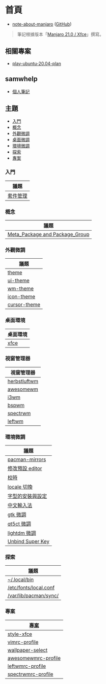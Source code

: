 
# 首頁

* [note-about-manjaro](https://samwhelp.github.io/note-about-manjaro/) ([GitHub](https://github.com/samwhelp/note-about-manjaro))

> 筆記根據版本「[Manjaro 21.0 / Xfce](https://samwhelp.github.io/note-about-manjaro/read/version/21/download.html)」撰寫。

## 相關專案

* [play-ubuntu-20.04-plan](https://github.com/samwhelp/play-ubuntu-20.04-plan)


## samwhelp

* [個人筆記](https://samwhelp.github.io/book/)


## 主題


* [入門](#入門)
* [概念](#概念)
* [外觀微調](#外觀微調)
* [桌面微調](#桌面微調)
* [環境微調](#環境微調)
* [探索](#探索)
* [專案](#專案)


### 入門

| 議題 |
| --- |
| [套件管理](https://samwhelp.github.io/note-about-manjaro/read/start/package_management.html) |


### 概念

| 議題 |
| --- |
| [Meta_Package and Package_Group](https://samwhelp.github.io/note-about-manjaro/read/concept/meta_package_and_package_group.html) |


### 外觀微調

| 議題 |
| --- |
| [theme](https://samwhelp.github.io/note-about-manjaro/read/theme.html) |
| [ui-theme](https://samwhelp.github.io/note-about-manjaro/read/theme/theme/ui-theme.html) |
| [wm-theme](https://samwhelp.github.io/note-about-manjaro/read/theme/theme/wm-theme.html) |
| [icon-theme](https://samwhelp.github.io/note-about-manjaro/read/theme/icon/icon-theme.html) |
| [cursor-theme](https://samwhelp.github.io/note-about-manjaro/read/theme/icon/cursor-theme.html) |


### 桌面環境

| 桌面環境 |
| --- |
| [xfce](https://samwhelp.github.io/note-about-manjaro/read/adjustment/full/xfce.html) |

### 視窗管理器

| 視窗管理器 |
| --- |
| [herbstluftwm](https://samwhelp.github.io/note-about-manjaro/read/adjustment/wm/herbstluftwm.html) |
| [awesomewm](https://samwhelp.github.io/note-about-manjaro/read/adjustment/wm/awesomewm.html) |
| [i3wm](https://samwhelp.github.io/note-about-manjaro/read/adjustment/wm/i3wm.html) |
| [bspwm](https://samwhelp.github.io/note-about-manjaro/read/adjustment/wm/bspwm.html) |
| [spectrwm](https://samwhelp.github.io/note-about-manjaro/read/adjustment/wm/spectrwm.html) |
| [leftwm](https://samwhelp.github.io/note-about-manjaro/read/adjustment/wm/leftwm.html) |


### 環境微調

| 議題 |
| --- |
| [pacman-mirrors](https://samwhelp.github.io/note-about-manjaro/read/adjustment/env/pacman-mirrors.html) |
| [修改預設 editor](https://samwhelp.github.io/note-about-manjaro/read/adjustment/env/editor.html) |
| [校時](https://samwhelp.github.io/note-about-manjaro/read/adjustment/env/time.html) |
| [locale 切換](https://samwhelp.github.io/note-about-manjaro/read/adjustment/env/locale.html) |
| [字型的安裝與設定](https://samwhelp.github.io/note-about-manjaro/read/adjustment/env/font.html) |
| [中文輸入法](https://samwhelp.github.io/note-about-manjaro/read/adjustment/env/im.html) |
| [gtk 微調](https://samwhelp.github.io/note-about-manjaro/read/adjustment/env/gtk.html) |
| [qt5ct 微調](https://samwhelp.github.io/note-about-manjaro/read/adjustment/env/qt5ct.html) |
| [lightdm 微調](https://samwhelp.github.io/note-about-manjaro/read/adjustment/env/lightdm.html) |
| [Unbind Super Key](https://samwhelp.github.io/note-about-manjaro/read/adjustment/env/unbind_super_key.html) |


### 探索

| 議題 |
| --- |
| [~/.local/bin](https://samwhelp.github.io/note-about-manjaro/read/explore/home-local-bin.html) |
| [/etc/fonts/local.conf](https://samwhelp.github.io/note-about-manjaro/read/explore/etc-fonts-local-conf.html) |
| [/var/lib/pacman/sync/](https://samwhelp.github.io/note-about-manjaro/read/explore/var-lib-pacman-sync.html) |


### 專案

| [專案](https://samwhelp.github.io/note-about-manjaro/read/project.html) |
| --- |
| [style-xfce](https://samwhelp.github.io/note-about-manjaro/read/project/style-xfce.html) |
| [vimrc-profile](https://samwhelp.github.io/note-about-manjaro/read/project/vimrc-profile.html) |
| [wallpaper-select](https://samwhelp.github.io/note-about-manjaro/read/project/wallpaper-select.html) |
| [awesomewmrc-profile](https://samwhelp.github.io/note-about-manjaro/read/project/awesomewmrc-profile.html) |
| [leftwmrc-profile](https://samwhelp.github.io/note-about-manjaro/read/project/leftwmrc-profile.html) |
| [spectrwmrc-profile](https://samwhelp.github.io/note-about-manjaro/read/project/spectrwmrc-profile.html) |
